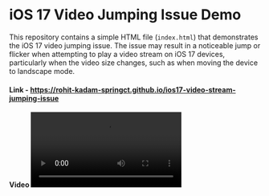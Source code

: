 # iOS 17 Video Jumping Issue Demo

This repository contains a simple HTML file (`index.html`) that demonstrates the iOS 17 video jumping issue. The issue may result in a noticeable jump or flicker when attempting to play a video stream on iOS 17 devices, particularly when the video size changes, such as when moving the device to landscape mode.

#### Link - https://rohit-kadam-springct.github.io/ios17-video-stream-jumping-issue

#### Video ![Watch the video to observe the iOS 17 video jumping issue](https://rohit-kadam-springct.github.io/ios17-video-stream-jumping-issue/resources/ios17-video-stream-jumping-issue.mp4)
